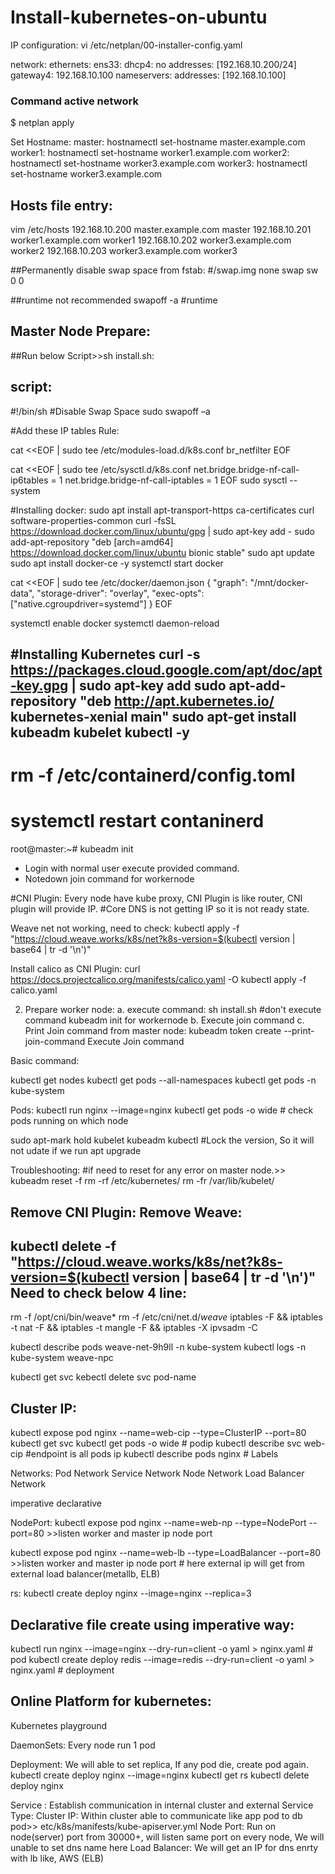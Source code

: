 # Install-kubernetes-on-ubuntu

IP configuration:
vi /etc/netplan/00-installer-config.yaml

network:
  ethernets:
    ens33:
      dhcp4: no
      addresses: [192.168.10.200/24]
      gateway4: 192.168.10.100
      nameservers:
        addresses: [192.168.10.100]

### Command active network
$ netplan apply

Set Hostname:
master: hostnamectl set-hostname master.example.com
worker1: hostnamectl set-hostname worker1.example.com
worker2: hostnamectl set-hostname worker3.example.com
worker3: hostnamectl set-hostname worker3.example.com

Hosts file entry:
-------------------
vim /etc/hosts
192.168.10.200 master.example.com master
192.168.10.201 worker1.example.com worker1
192.168.10.202 worker3.example.com worker2
192.168.10.203 worker3.example.com worker3

##Permanently disable swap space from fstab: 
#/swap.img      none    swap    sw      0       0

##runtime not recommended 
swapoff -a #runtime 

Master Node Prepare:
----------------------
##Run below Script>>sh install.sh:

script:
---
#!/bin/sh
#Disable Swap Space
sudo swapoff –a

#Add these IP tables Rule:

cat <<EOF | sudo tee /etc/modules-load.d/k8s.conf
br_netfilter
EOF

cat <<EOF | sudo tee /etc/sysctl.d/k8s.conf
net.bridge.bridge-nf-call-ip6tables = 1
net.bridge.bridge-nf-call-iptables = 1
EOF
sudo sysctl --system

#Installing docker:
sudo apt install apt-transport-https ca-certificates curl software-properties-common
curl -fsSL https://download.docker.com/linux/ubuntu/gpg | sudo apt-key add -
sudo add-apt-repository "deb [arch=amd64] https://download.docker.com/linux/ubuntu bionic stable"
sudo apt update
sudo apt install docker-ce -y
systemctl start docker

cat <<EOF | sudo tee /etc/docker/daemon.json
{
  "graph": "/mnt/docker-data",
  "storage-driver": "overlay",
  "exec-opts": ["native.cgroupdriver=systemd"]
}
EOF

systemctl enable docker
systemctl daemon-reload


#Installing Kubernetes
curl -s https://packages.cloud.google.com/apt/doc/apt-key.gpg | sudo apt-key add
sudo apt-add-repository "deb http://apt.kubernetes.io/ kubernetes-xenial main"
sudo apt-get install kubeadm kubelet kubectl -y
---

# rm -f /etc/containerd/config.toml
# systemctl restart contaninerd

root@master:~# kubeadm init 


- Login with normal user execute provided command.
- Notedown join command for workernode

#CNI Plugin: Every node have kube proxy, CNI Plugin is like router, CNI plugin will provide IP. 
#Core DNS is not getting IP so it is not ready state. 

Weave net not working, need to check:
kubectl apply -f "https://cloud.weave.works/k8s/net?k8s-version=$(kubectl version | base64 | tr -d '\n')"

Install calico as CNI Plugin:
curl https://docs.projectcalico.org/manifests/calico.yaml -O
kubectl apply -f calico.yaml

2. Prepare worker node:
  a. execute command: sh install.sh #don't execute command kubeadm init for workernode
  b. Execute join command
  c. Print Join command from master node:
       kubeadm token create  --print-join-command
       Execute Join command 
  
Basic command:
 
kubectl get nodes
kubectl get pods --all-namespaces
kubectl get pods -n kube-system

Pods:
kubectl run nginx --image=nginx
kubectl get pods -o wide # check pods running on which node

sudo apt-mark hold kubelet kubeadm kubectl  #Lock the version, So it will not udate if we run apt upgrade

Troubleshooting:
#if need to reset for any error on master node.>>
kubeadm reset -f
rm -rf /etc/kubernetes/
rm -fr /var/lib/kubelet/

Remove CNI Plugin:
Remove Weave:
--------------
kubectl delete -f "https://cloud.weave.works/k8s/net?k8s-version=$(kubectl version | base64 | tr -d '\n')"
Need to check below 4 line:
---------------------------
rm -f /opt/cni/bin/weave*
rm -f /etc/cni/net.d/*weave*
iptables -F && iptables -t nat -F && iptables -t mangle -F && iptables -X
ipvsadm -C

kubectl describe pods weave-net-9h9ll -n kube-system
kubectl logs <weave-pod-name-as-above> -n kube-system weave-npc

kubectl get svc
kebectl delete svc pod-name

Cluster	IP:
-----------
kubectl expose pod nginx --name=web-cip --type=ClusterIP --port=80
kubectl get svc
kubectl get pods -o wide # podip
kubectl describe svc web-cip  #endpoint is all pods ip
kubectl describe pods nginx # Labels

Networks:
Pod Network
Service Network
Node Network
Load Balancer Network

imperative 
declarative

NodePort:
kubectl expose pod nginx --name=web-np --type=NodePort --port=80  >>listen worker and master ip node port 

kubectl expose pod nginx --name=web-lb --type=LoadBalancer --port=80  >>listen worker and master ip node port # here external ip will get from external load balancer(metallb, ELB)

rs:
kubectl create deploy nginx --image=nginx --replica=3

Declarative file create using imperative way:
-----------------------------------------------
kubectl run nginx --image=nginx --dry-run=client -o yaml > nginx.yaml  # pod
kubectl create deploy redis --image=redis --dry-run=client -o yaml > nginx.yaml  # deployment

Online Platform for kubernetes:
-------------------------------
Kubernetes playground

DaemonSets: Every node run 1 pod

Deployment: We will able to set replica, If any pod die, create pod again.
kubectl create deploy nginx --image=nginx
kubectl get rs
kubectl delete deploy nginx

Service : Establish communication in internal cluster and external 
Service Type: 
	Cluster IP: Within cluster able to communicate like app pod to db pod>> etc/k8s/manifests/kube-apiserver.yml
	Node Port: Run on node(server) port from 30000+, will listen same port on every node, We will unable to set dns name here
	Load Balancer: We will get an IP for dns enrty with lb like, AWS (ELB)
